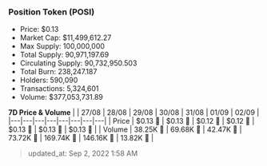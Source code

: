 
  ### Position Token (POSI)
  - Price: $0.13
  - Market Cap: $11,499,612.27
  - Max Supply: 100,000,000
  - Total Supply: 90,971,197.69
  - Circulating Supply: 90,732,950.503
  - Total Burn: 238,247.187
  - Holders: 590,090
  - Transactions: 5,324,601
  - Volume: $377,053,731.89

  **7D Price & Volume**
  | | 27&#x2F;08 | 28&#x2F;08 | 29&#x2F;08 | 30&#x2F;08 | 31&#x2F;08 | 01&#x2F;09 | 02&#x2F;09 |
  |---|---|---|---|---|---|---|---|
  | Price | $0.13 🔻 | $0.13 🔻 | $0.12 🔻 | $0.12 🔻 | $0.13 🚀 | $0.13 🔻 | $0.13 🚀 |
  | Volume | 38.25K 🔻 | 69.68K 🚀 | 42.47K 🔻 | 73.72K 🚀 | 169.74K 🚀 | 146.16K 🔻 | 13.82K 🔻 |

  > updated_at: Sep 2, 2022 1:58 AM
